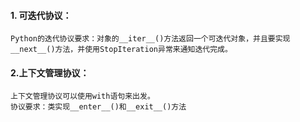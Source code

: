 #### 1. 可迭代协议：
    Python的迭代协议要求：对象的__iter__()方法返回一个可迭代对象，并且要实现__next__()方法，并使用StopIteration异常来通知迭代完成。
    
#### 2.上下文管理协议：
    上下文管理协议可以使用with语句来出发。
    协议要求：类实现__enter__()和__exit__()方法















